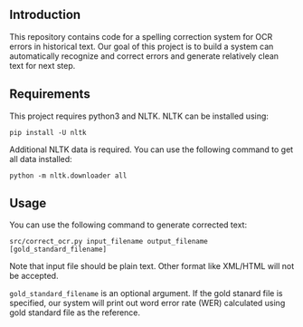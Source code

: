 ## Introduction 

This repository contains code for a spelling correction system for OCR errors in historical text. Our goal of this project is to build a system can automatically recognize and correct errors and generate relatively clean text for next step. 



## Requirements

This project requires python3 and NLTK. NLTK can be installed using:

```
pip install -U nltk
```

Additional NLTK data is required. You can use the following command to get all data installed: 

```
python -m nltk.downloader all
```



## Usage

You can use the following command to generate corrected text:

```
src/correct_ocr.py input_filename output_filename [gold_standard_filename]
```

Note that input file should be plain text. Other format like XML/HTML will not be accepted. 

`gold_standard_filename` is an optional argument. If the gold stanard file is specified, our system will print out word error rate (WER) calculated using gold standard file as the reference. 

